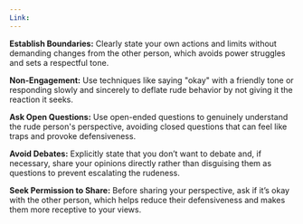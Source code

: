 ```yaml
---
Link:
---
```


**Establish Boundaries:** Clearly state your own actions and limits without demanding changes from the other person, which avoids power struggles and sets a respectful tone.

**Non-Engagement:** Use techniques like saying "okay" with a friendly tone or responding slowly and sincerely to deflate rude behavior by not giving it the reaction it seeks.

**Ask Open Questions:** Use open-ended questions to genuinely understand the rude person's perspective, avoiding closed questions that can feel like traps and provoke defensiveness.

**Avoid Debates:** Explicitly state that you don’t want to debate and, if necessary, share your opinions directly rather than disguising them as questions to prevent escalating the rudeness.

**Seek Permission to Share:** Before sharing your perspective, ask if it’s okay with the other person, which helps reduce their defensiveness and makes them more receptive to your views.